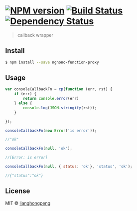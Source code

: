 #  [![NPM version][npm-image]][npm-url] [![Build Status][travis-image]][travis-url] [![Dependency Status][daviddm-url]][daviddm-image]

> callback wrapper


## Install

```sh
$ npm install --save ngnono-function-proxy
```


## Usage

```js
var consoleCallbackFn = cp(function (err, rst) {
    if (err) {
        return console.error(err)
    } else {
        console.log(JSON.stringify(rst));
    }

});

consoleCallbackFn(new Error('is error'));

//"ok"

consoleCallbackFn(null, 'ok');

//[Error: is error]

consoleCallbackFn(null, { status: 'ok'}, 'status', 'ok');

//{"status":"ok"}

```


## License

MIT © [lianghongpeng](github.com/ngnono)


[npm-url]: https://npmjs.org/package/ngnono-function-proxy
[npm-image]: https://badge.fury.io/js/ngnono-function-proxy.svg
[travis-url]: https://travis-ci.org/ngnono/functionProxy
[travis-image]: https://travis-ci.org/ngnono/functionProxy.svg?branch=master
[daviddm-url]: https://david-dm.org/ngnono/ngnono-function-proxy.svg?theme=shields.io
[daviddm-image]: https://david-dm.org/ngnono/ngnono-function-proxy
